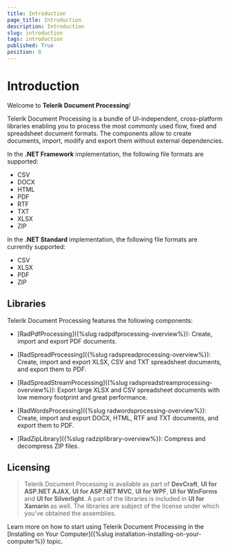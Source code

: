 ```yaml
---
title: Introduction
page_title: Introduction
description: Introduction
slug: introduction
tags: introduction
published: True
position: 0
---
```


# Introduction

Welcome to __Telerik Document Processing__!

Telerik Document Processing is a bundle of UI-independent, cross-platform libraries enabling you to process the most commonly used flow, fixed and spreadsheet document formats. The components allow to create documents, import, modify and export them without external dependencies.

In the **.NET Framework** implementation, the following file formats are supported:

* CSV
* DOCX
* HTML
* PDF
* RTF
* TXT
* XLSX
* ZIP

In the **.NET Standard** implementation, the following file formats are currently supported:

* CSV
* XLSX
* PDF
* ZIP

## Libraries

Telerik Document Processing features the following components:

* [RadPdfProcessing]({%slug radpdfprocessing-overview%}): Create, import and export PDF documents.

* [RadSpreadProcessing]({%slug radspreadprocessing-overview%}): Create, import and export XLSX, CSV and TXT spreadsheet documents, and export them to PDF.

* [RadSpreadStreamProcessing]({%slug radspreadstreamprocessing-overview%}): Export large XLSX and CSV spreadsheet documents with low memory footprint and great performance.

* [RadWordsProcessing]({%slug radwordsprocessing-overview%}): Create, import and export DOCX, HTML, RTF and TXT documents, and export them to PDF.

* [RadZipLibrary]({%slug radziplibrary-overview%}): Compress and decompress ZIP files.


## Licensing

>Telerik Document Processing is available as part of **DevCraft**, **UI for ASP.NET AJAX**, **UI for ASP.NET MVC**, **UI for WPF**, **UI for WinForms** and **UI for Silverlight**. A part of the libraries is included in **UI for Xamarin** as well. The libraries are subject of the license under which you've obtained the assemblies.

Learn more on how to start using Telerik Document Processing in the [Installing on Your Computer]({%slug installation-installing-on-your-computer%}) topic.

